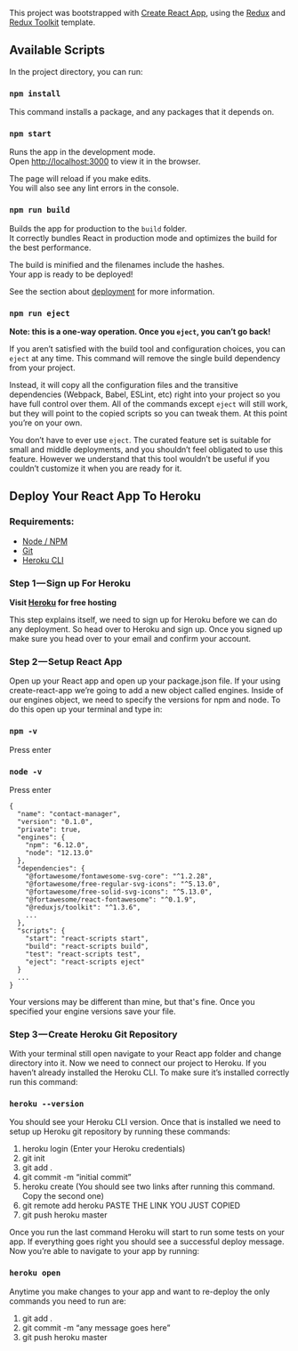 This project was bootstrapped with [Create React App](https://github.com/facebook/create-react-app), using the [Redux](https://redux.js.org/) and [Redux Toolkit](https://redux-toolkit.js.org/) template.

## Available Scripts

In the project directory, you can run:

### `npm install`

This command installs a package, and any packages that it depends on.<br />

### `npm start`

Runs the app in the development mode.<br />
Open [http://localhost:3000](http://localhost:3000) to view it in the browser.

The page will reload if you make edits.<br />
You will also see any lint errors in the console.

### `npm run build`

Builds the app for production to the `build` folder.<br />
It correctly bundles React in production mode and optimizes the build for the best performance.

The build is minified and the filenames include the hashes.<br />
Your app is ready to be deployed!

See the section about [deployment](https://facebook.github.io/create-react-app/docs/deployment) for more information.

### `npm run eject`

**Note: this is a one-way operation. Once you `eject`, you can’t go back!**

If you aren’t satisfied with the build tool and configuration choices, you can `eject` at any time. This command will remove the single build dependency from your project.

Instead, it will copy all the configuration files and the transitive dependencies (Webpack, Babel, ESLint, etc) right into your project so you have full control over them. All of the commands except `eject` will still work, but they will point to the copied scripts so you can tweak them. At this point you’re on your own.

You don’t have to ever use `eject`. The curated feature set is suitable for small and middle deployments, and you shouldn’t feel obligated to use this feature. However we understand that this tool wouldn’t be useful if you couldn’t customize it when you are ready for it.

## Deploy Your React App To Heroku

### Requirements:
* [Node / NPM](https://nodejs.org/)
* [Git](https://git-scm.com/downloads)
* [Heroku CLI](https://devcenter.heroku.com/articles/heroku-cli)


### Step 1 — Sign up For Heroku
**Visit [Heroku](https://www.heroku.com/) for free hosting**

This step explains itself, we need to sign up for Heroku before we can do any deployment. So head over to Heroku and sign up. Once you signed up make sure you head over to your email and confirm your account.


### Step 2 — Setup React App
Open up your React app and open up your package.json file. If your using create-react-app we’re going to add a new object called engines. Inside of our engines object, we need to specify the versions for npm and node. To do this open up your terminal and type in:

### `npm -v`
Press enter

### `node -v`
Press enter

```
{
  "name": "contact-manager",
  "version": "0.1.0",
  "private": true,
  "engines": {
    "npm": "6.12.0",
    "node": "12.13.0"
  },
  "dependencies": {
    "@fortawesome/fontawesome-svg-core": "^1.2.28",
    "@fortawesome/free-regular-svg-icons": "^5.13.0",
    "@fortawesome/free-solid-svg-icons": "^5.13.0",
    "@fortawesome/react-fontawesome": "^0.1.9",
    "@reduxjs/toolkit": "^1.3.6",
    ...
  },
  "scripts": {
    "start": "react-scripts start",
    "build": "react-scripts build",
    "test": "react-scripts test",
    "eject": "react-scripts eject"
  }
  ...
}
```
Your versions may be different than mine, but that's fine. Once you specified your engine versions save your file.


### Step 3 — Create Heroku Git Repository
With your terminal still open navigate to your React app folder and change directory into it. Now we need to connect our project to Heroku. If you haven’t already installed the Heroku CLI. To make sure it’s installed correctly run this command:

### `heroku --version`

You should see your Heroku CLI version. Once that is installed we need to setup up Heroku git repository by running these commands:

1. heroku login (Enter your Heroku credentials)
1. git init
1. git add .
1. git commit -m “initial commit”
1. heroku create (You should see two links after running this command. Copy the second one)
1. git remote add heroku PASTE THE LINK YOU JUST COPIED
1. git push heroku master

Once you run the last command Heroku will start to run some tests on your app. If everything goes right you should see a successful deploy message. Now you’re able to navigate to your app by running:

### `heroku open`

Anytime you make changes to your app and want to re-deploy the only commands you need to run are:

1. git add .
1. git commit -m “any message goes here”
1. git push heroku master